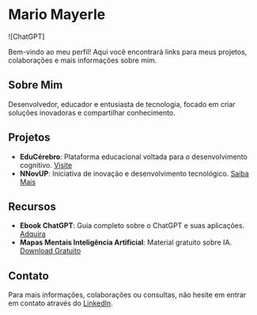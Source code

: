 # Mario Mayerle
![ChatGPT]

Bem-vindo ao meu perfil! Aqui você encontrará links para meus projetos, colaborações e mais informações sobre mim.

## Sobre Mim

Desenvolvedor, educador e entusiasta de tecnologia, focado em criar soluções inovadoras e compartilhar conhecimento.

## Projetos

- **EduCérebro**: Plataforma educacional voltada para o desenvolvimento cognitivo. [Visite](https://educerebro.com.br)
- **NNovUP**: Iniciativa de inovação e desenvolvimento tecnológico. [Saiba Mais](https://nnovup.com.br)

## Recursos

- **Ebook ChatGPT**: Guia completo sobre o ChatGPT e suas aplicações. [Adquira](https://educerebro.store)
- **Mapas Mentais Inteligência Artificial**: Material gratuito sobre IA. [Download Gratuito](https://educerebro.store)

## Contato

Para mais informações, colaborações ou consultas, não hesite em entrar em contato através do [LinkedIn](https://www.linkedin.com).

